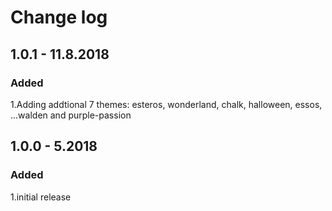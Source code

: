 # Change log

## 1.0.1 - 11.8.2018

### Added

1.Adding addtional 7 themes: esteros, wonderland, chalk, halloween, essos,
...walden and purple-passion

## 1.0.0 - 5.2018

### Added

1.initial release
